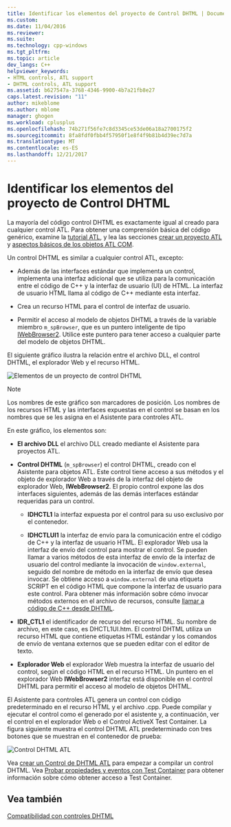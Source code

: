 ```yaml
---
title: Identificar los elementos del proyecto de Control DHTML | Documentos de Microsoft
ms.custom: 
ms.date: 11/04/2016
ms.reviewer: 
ms.suite: 
ms.technology: cpp-windows
ms.tgt_pltfrm: 
ms.topic: article
dev_langs: C++
helpviewer_keywords:
- HTML controls, ATL support
- DHTML controls, ATL support
ms.assetid: b627547a-3768-4346-9900-4b7a21fb8e27
caps.latest.revision: "11"
author: mikeblome
ms.author: mblome
manager: ghogen
ms.workload: cplusplus
ms.openlocfilehash: 74b271f56fe7c8d3345ce53de06a18a2700175f2
ms.sourcegitcommit: 8fa8fdf0fbb4f57950f1e8f4f9b81b4d39ec7d7a
ms.translationtype: MT
ms.contentlocale: es-ES
ms.lasthandoff: 12/21/2017
---
```

# <a name="identifying-the-elements-of-the-dhtml-control-project"></a>Identificar los elementos del proyecto de Control DHTML
La mayoría del código control DHTML es exactamente igual al creado para cualquier control ATL. Para obtener una comprensión básica del código genérico, examine la [tutorial ATL](../atl/active-template-library-atl-tutorial.md), y lea las secciones [crear un proyecto ATL](../atl/reference/creating-an-atl-project.md) y [aspectos básicos de los objetos ATL COM](../atl/fundamentals-of-atl-com-objects.md).  
  
 Un control DHTML es similar a cualquier control ATL, excepto:  
  
-   Además de las interfaces estándar que implementa un control, implementa una interfaz adicional que se utiliza para la comunicación entre el código de C++ y la interfaz de usuario (UI) de HTML. La interfaz de usuario HTML llama al código de C++ mediante esta interfaz.  
  
-   Crea un recurso HTML para el control de interfaz de usuario.  
  
-   Permitir el acceso al modelo de objetos DHTML a través de la variable miembro `m_spBrowser`, que es un puntero inteligente de tipo [IWebBrowser2](https://msdn.microsoft.com/library/aa752127.aspx). Utilice este puntero para tener acceso a cualquier parte del modelo de objetos DHTML.  
  
 El siguiente gráfico ilustra la relación entre el archivo DLL, el control DHTML, el explorador Web y el recurso HTML.  
  
 ![Elementos de un proyecto de control DHTML](../atl/media/vc52en1.gif "vc52en1")  
  
> [!NOTE]
>  Los nombres de este gráfico son marcadores de posición. Los nombres de los recursos HTML y las interfaces expuestas en el control se basan en los nombres que se les asigna en el Asistente para controles ATL.  
  
 En este gráfico, los elementos son:  
  
-   **El archivo DLL** el archivo DLL creado mediante el Asistente para proyectos ATL.  
  
-   **Control DHTML** (`m_spBrowser`) el control DHTML, creado con el Asistente para objetos ATL. Este control tiene acceso a sus métodos y el objeto de explorador Web a través de la interfaz del objeto de explorador Web, **IWebBrowser2**. El propio control expone las dos interfaces siguientes, además de las demás interfaces estándar requeridas para un control.  
  
    -   **IDHCTL1** la interfaz expuesta por el control para su uso exclusivo por el contenedor.  
  
    -   **IDHCTLUI1** la interfaz de envío para la comunicación entre el código de C++ y la interfaz de usuario HTML. El explorador Web usa la interfaz de envío del control para mostrar el control. Se pueden llamar a varios métodos de esta interfaz de envío de la interfaz de usuario del control mediante la invocación de `window.external`, seguido del nombre de método en la interfaz de envío que desea invocar. Se obtiene acceso a `window.external` de una etiqueta SCRIPT en el código HTML que compone la interfaz de usuario para este control. Para obtener más información sobre cómo invocar métodos externos en el archivo de recursos, consulte [llamar a código de C++ desde DHTML](../atl/calling-cpp-code-from-dhtml.md).  
  
-   **IDR_CTL1** el identificador de recurso del recurso HTML. Su nombre de archivo, en este caso, es DHCTL1UI.htm. El control DHTML utiliza un recurso HTML que contiene etiquetas HTML estándar y los comandos de envío de ventana externos que se pueden editar con el editor de texto.  
  
-   **Explorador Web** el explorador Web muestra la interfaz de usuario del control, según el código HTML en el recurso HTML. Un puntero en el explorador Web **IWebBrowser2** interfaz está disponible en el control DHTML para permitir el acceso al modelo de objetos DHTML.  
  
 El Asistente para controles ATL genera un control con código predeterminado en el recurso HTML y el archivo .cpp. Puede compilar y ejecutar el control como el generado por el asistente y, a continuación, ver el control en el explorador Web o el Control ActiveX Test Container. La figura siguiente muestra el control DHTML ATL predeterminado con tres botones que se muestran en el contenedor de prueba:  
  
 ![Control DHTML ATL](../atl/media/vc52en2.gif "vc52en2")  
  
 Vea [crear un Control de DHTML ATL](../atl/creating-an-atl-dhtml-control.md) para empezar a compilar un control DHTML. Vea [Probar propiedades y eventos con Test Container](../mfc/testing-properties-and-events-with-test-container.md) para obtener información sobre cómo obtener acceso a Test Container.  
  
## <a name="see-also"></a>Vea también  
 [Compatibilidad con controles DHTML](../atl/atl-support-for-dhtml-controls.md)

